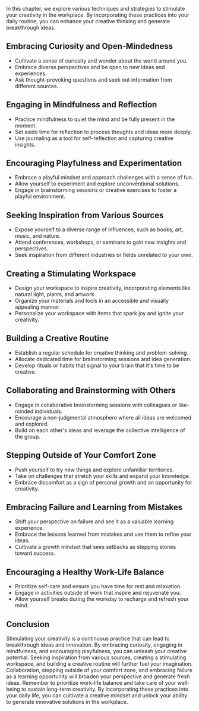 
In this chapter, we explore various techniques and strategies to stimulate your creativity in the workplace. By incorporating these practices into your daily routine, you can enhance your creative thinking and generate breakthrough ideas.

Embracing Curiosity and Open-Mindedness
---------------------------------------

* Cultivate a sense of curiosity and wonder about the world around you.
* Embrace diverse perspectives and be open to new ideas and experiences.
* Ask thought-provoking questions and seek out information from different sources.

Engaging in Mindfulness and Reflection
--------------------------------------

* Practice mindfulness to quiet the mind and be fully present in the moment.
* Set aside time for reflection to process thoughts and ideas more deeply.
* Use journaling as a tool for self-reflection and capturing creative insights.

Encouraging Playfulness and Experimentation
-------------------------------------------

* Embrace a playful mindset and approach challenges with a sense of fun.
* Allow yourself to experiment and explore unconventional solutions.
* Engage in brainstorming sessions or creative exercises to foster a playful environment.

Seeking Inspiration from Various Sources
----------------------------------------

* Expose yourself to a diverse range of influences, such as books, art, music, and nature.
* Attend conferences, workshops, or seminars to gain new insights and perspectives.
* Seek inspiration from different industries or fields unrelated to your own.

Creating a Stimulating Workspace
--------------------------------

* Design your workspace to inspire creativity, incorporating elements like natural light, plants, and artwork.
* Organize your materials and tools in an accessible and visually appealing manner.
* Personalize your workspace with items that spark joy and ignite your creativity.

Building a Creative Routine
---------------------------

* Establish a regular schedule for creative thinking and problem-solving.
* Allocate dedicated time for brainstorming sessions and idea generation.
* Develop rituals or habits that signal to your brain that it's time to be creative.

Collaborating and Brainstorming with Others
-------------------------------------------

* Engage in collaborative brainstorming sessions with colleagues or like-minded individuals.
* Encourage a non-judgmental atmosphere where all ideas are welcomed and explored.
* Build on each other's ideas and leverage the collective intelligence of the group.

Stepping Outside of Your Comfort Zone
-------------------------------------

* Push yourself to try new things and explore unfamiliar territories.
* Take on challenges that stretch your skills and expand your knowledge.
* Embrace discomfort as a sign of personal growth and an opportunity for creativity.

Embracing Failure and Learning from Mistakes
--------------------------------------------

* Shift your perspective on failure and see it as a valuable learning experience.
* Embrace the lessons learned from mistakes and use them to refine your ideas.
* Cultivate a growth mindset that sees setbacks as stepping stones toward success.

Encouraging a Healthy Work-Life Balance
---------------------------------------

* Prioritize self-care and ensure you have time for rest and relaxation.
* Engage in activities outside of work that inspire and rejuvenate you.
* Allow yourself breaks during the workday to recharge and refresh your mind.

Conclusion
----------

Stimulating your creativity is a continuous practice that can lead to breakthrough ideas and innovation. By embracing curiosity, engaging in mindfulness, and encouraging playfulness, you can unleash your creative potential. Seeking inspiration from various sources, creating a stimulating workspace, and building a creative routine will further fuel your imagination. Collaboration, stepping outside of your comfort zone, and embracing failure as a learning opportunity will broaden your perspective and generate fresh ideas. Remember to prioritize work-life balance and take care of your well-being to sustain long-term creativity. By incorporating these practices into your daily life, you can cultivate a creative mindset and unlock your ability to generate innovative solutions in the workplace.
